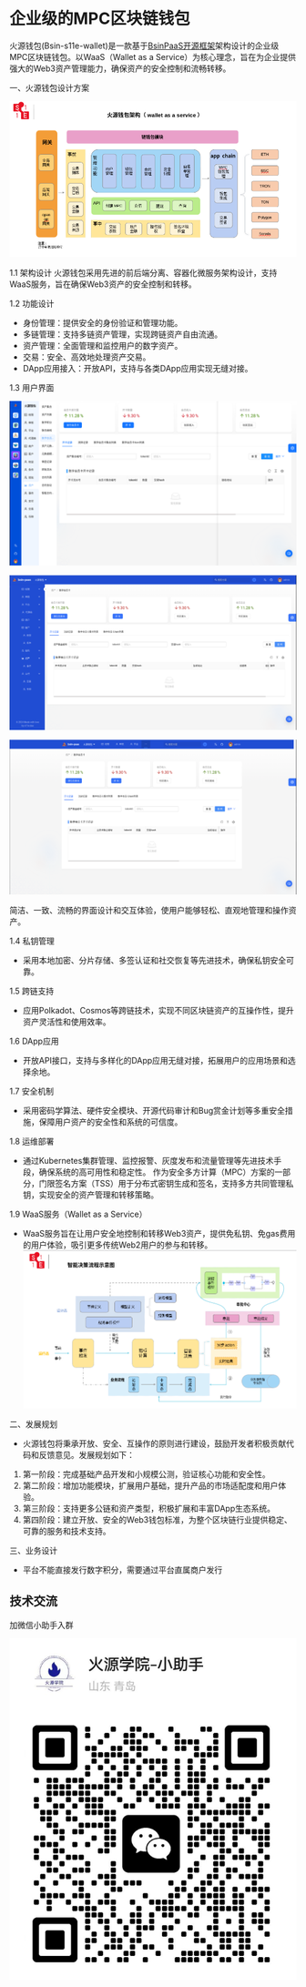 # 企业级的MPC区块链钱包

火源钱包(Bsin-s11e-wallet)是一款基于[BsinPaaS开源框架](https://gitee.com/s11e-DAO/bsin-paas-all-in-one)架构设计的企业级MPC区块链钱包。以WaaS（Wallet as a Service）为核心理念，旨在为企业提供强大的Web3资产管理能力，确保资产的安全控制和流畅转移。

一、火源钱包设计方案

![avatar](./doc/images/wallet-arch.png)

1.1 架构设计
火源钱包采用先进的前后端分离、容器化微服务架构设计，支持WaaS服务，旨在确保Web3资产的安全控制和转移。

1.2 功能设计
- 身份管理：提供安全的身份验证和管理功能。
- 多链管理：支持多链资产管理，实现跨链资产自由流通。
- 资产管理：全面管理和监控用户的数字资产。
- 交易：安全、高效地处理资产交易。
- DApp应用接入：开放API，支持与各类DApp应用实现无缝对接。

1.3 用户界面

![img.png](./doc/images/火源钱包2.png)

![avatar](./doc/images/火源钱包.png)

![img.png](doc/images/火源钱包3.png)

简洁、一致、流畅的界面设计和交互体验，使用户能够轻松、直观地管理和操作资产。

1.4 私钥管理
- 采用本地加密、分片存储、多签认证和社交恢复等先进技术，确保私钥安全可靠。

1.5 跨链支持
- 应用Polkadot、Cosmos等跨链技术，实现不同区块链资产的互操作性，提升资产灵活性和使用效率。

1.6 DApp应用
- 开放API接口，支持与多样化的DApp应用无缝对接，拓展用户的应用场景和选择余地。

1.7 安全机制
- 采用密码学算法、硬件安全模块、开源代码审计和Bug赏金计划等多重安全措施，保障用户资产的安全性和系统的可信度。

1.8 运维部署
- 通过Kubernetes集群管理、监控报警、灰度发布和流量管理等先进技术手段，确保系统的高可用性和稳定性。
作为安全多方计算（MPC）方案的一部分，门限签名方案（TSS）用于分布式密钥生成和签名，支持多方共同管理私钥，实现安全的资产管理和转移策略。

1.9 WaaS服务（Wallet as a Service）
- WaaS服务旨在让用户安全地控制和转移Web3资产，提供免私钥、免gas费用的用户体验，吸引更多传统Web2用户的参与和转移。
  ![avatar](./doc/images/decision.png)

二、发展规划

- 火源钱包将秉承开放、安全、互操作的原则进行建设，鼓励开发者积极贡献代码和反馈意见。发展规划如下：
1. 第一阶段：完成基础产品开发和小规模公测，验证核心功能和安全性。
2. 第二阶段：增加功能模块，扩展用户基础，提升产品的市场适配度和用户体验。
3. 第三阶段：支持更多公链和资产类型，积极扩展和丰富DApp生态系统。
4. 第四阶段：建立开放、安全的Web3钱包标准，为整个区块链行业提供稳定、可靠的服务和技术支持。

三、业务设计
* 平台不能直接发行数字积分，需要通过平台直属商户发行

## 技术交流

加微信小助手入群


![avatar](./doc/images/微信助手.png)
